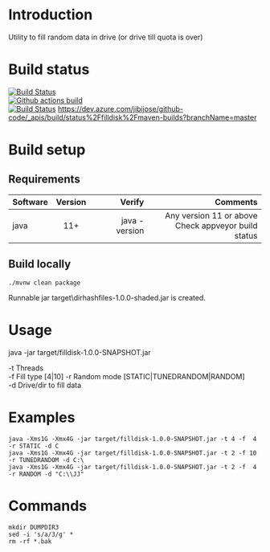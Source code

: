 # Introduction
Utility to fill random data in drive (or drive till quota is over)

# Build status   
[![Build Status](https://ci.appveyor.com/api/projects/status/github/jibijose/filldisk?branch=master&svg=true)](https://ci.appveyor.com/project/jibijose/filldisk)   
[![Github actions build](https://github.com/jibijose/filldisk/actions/workflows/maven.yml/badge.svg)](https://github.com/jibijose/filldisk/actions/workflows/maven.yml)   
[![Build Status](https://dev.azure.com/jibijose/github-code/_apis/build/status%2Ffilldisk%2Fmaven-builds?branchName=master)](https://dev.azure.com/jibijose/github-code/_build/latest?definitionId=7&branchName=master)
https://dev.azure.com/jibijose/github-code/_apis/build/status%2Ffilldisk%2Fmaven-builds?branchName=master   


# Build setup

## Requirements
| Software      | Version |        Verify |                                                Comments |
|---------------|:-------:|--------------:|--------------------------------------------------------:|
| java          |   11+   | java -version | Any version 11 or above<br/>Check appveyor build status |

## Build locally
```
./mvnw clean package
```
Runnable jar target\dirhashfiles-1.0.0-shaded.jar is created.

# Usage
java -jar target/filldisk-1.0.0-SNAPSHOT.jar


-t <arg>    Threads  
-f <arg>    Fill type [4|10]
-r <arg>    Random mode [STATIC|TUNEDRANDOM|RANDOM]  
-d <arg>    Drive/dir to fill data  

# Examples
```
java -Xms1G -Xmx4G -jar target/filldisk-1.0.0-SNAPSHOT.jar -t 4 -f  4 -r STATIC -d C 
java -Xms1G -Xmx4G -jar target/filldisk-1.0.0-SNAPSHOT.jar -t 2 -f 10 -r TUNEDRANDOM -d C:\
java -Xms1G -Xmx4G -jar target/filldisk-1.0.0-SNAPSHOT.jar -t 2 -f  4 -r RANDOM -d "C:\\JJ"
```

# Commands   
```
mkdir DUMPDIR3   
sed -i 's/a/3/g' *   
rm -rf *.bak   
```